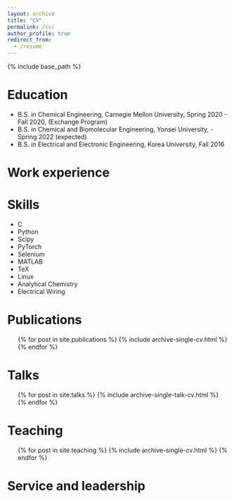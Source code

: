 ```yaml
---
layout: archive
title: "CV"
permalink: /cv/
author_profile: true
redirect_from:
  - /resume
---
```


{% include base_path %}

Education
======
* B.S. in Chemical Engineering, Carnegie Mellon University, Spring 2020 - Fall 2020, (Exchange Program)
* B.S. in Chemical and Biomolecular Engineering, Yonsei University,  - Spring 2022 (expected)
* B.S. in Electrical and Electronic Engineering, Korea University, Fall 2016

Work experience
======

  
Skills
======
*  C
*  Python
  *  Scipy
  *  PyTorch
*  Selenium
*  MATLAB
*  TeX
*  Linux
*  Analytical Chemistry
*  Electrical Wiring

Publications
======
  <ul>{% for post in site.publications %}
    {% include archive-single-cv.html %}
  {% endfor %}</ul>
  
Talks
======
  <ul>{% for post in site.talks %}
    {% include archive-single-talk-cv.html %}
  {% endfor %}</ul>
  
Teaching
======
  <ul>{% for post in site.teaching %}
    {% include archive-single-cv.html %}
  {% endfor %}</ul>
  
Service and leadership
======
